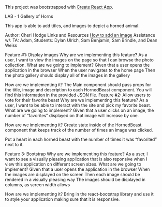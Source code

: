 

This project was bootstrapped with [Create React App](https://github.com/facebook/create-react-app).

LAB - 1
Gallery of Horns

This app is able to add titles, and images to depict a horned animal.

Author: Cheri Hodge
Links and Resources
[How to add an image](https://github.com/cheriezus/gallery-of-horns/blob/main/src/App.js)
Assistance w/: TA: Adam, Students: Dylan Ulrich, Sam Benjamin, Sam Brindle, and Dean Weiss


Feature #1: Display images
Why are we implementing this feature?
As a user, I want to view the images on the page so that I can browse the photo collection.
What are we going to implement?
Given that a user opens the application in the browser When the user navigates to the home page Then the photo gallery should display all of the images in the gallery

How are we implementing it?
The Main component should pass props for the title, image and description to each HornedBeast component. You will find this information in the provided JSON file.
Feature #2: Allow users to vote for their favorite beast
Why are we implementing this feature?
As a user, I want to be able to interact with the site and pick my favorite beast.
What are we going to implement?
Given that a user clicks on an image, the number of “favorites” displayed on that image will increase by one.

How are we implementing it?
Create state inside of the HornedBeast component that keeps track of the number of times an image was clicked.

Put a heart in each horned beast with the number of times it was “favorited” next to it.

Feature 3: Bootstrap
Why are we implementing this feature?
As a user, I want to see a visually pleasing application that is also reponsive when I view this application on different screen sizes.
What are we going to implement?
Given that a user opens the application in the browser When the images are displayed on the screen Then each image should be rendered in a visually pleasing way The images should be displayed in columns, as screen width allows

How are we implementing it?
Bring in the react-bootstrap library and use it to style your application making sure that it is responsive.
